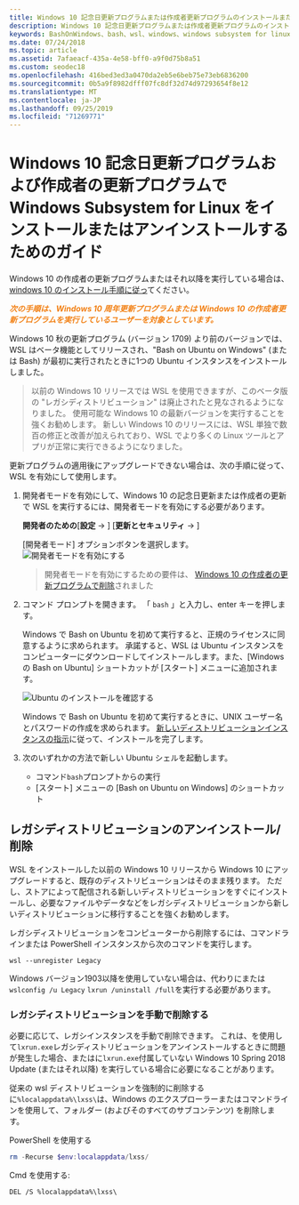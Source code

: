 ```yaml
---
title: Windows 10 記念日更新プログラムまたは作成者更新プログラムのインストールまたは削除
description: Windows 10 記念日更新プログラムまたは作成者更新プログラムのインストールとインストール解除の手順 (従来のベータディストリビューション)
keywords: BashOnWindows、bash、wsl、windows、windows subsystem for linux、windowssubsystem、ubuntu、debian、suse、windows 10、legacy、beta、install、remove、uninstall、un/install、delete、deprecated
ms.date: 07/24/2018
ms.topic: article
ms.assetid: 7afaeacf-435a-4e58-bff0-a9f0d75b8a51
ms.custom: seodec18
ms.openlocfilehash: 416bed3ed3a0470da2eb5e6beb75e73eb6836200
ms.sourcegitcommit: 0b5a9f8982dfff07fc8df32d74d97293654f8e12
ms.translationtype: MT
ms.contentlocale: ja-JP
ms.lasthandoff: 09/25/2019
ms.locfileid: "71269771"
---
```

# <a name="guide-to-install-or-uninstall-windows-subsystem-for-linux-on-windows-10-anniversary-update-and-creators-update"></a>Windows 10 記念日更新プログラムおよび作成者の更新プログラムで Windows Subsystem for Linux をインストールまたはアンインストールするためのガイド 

Windows 10 の作成者の更新プログラムまたはそれ以降を実行している場合は、 [windows 10 のインストール手順に従っ](install-win10.md)てください。

<strong><em><span style="color: #f28014">次の手順は、Windows 10 周年更新プログラムまたは Windows 10 の作成者更新プログラムを実行しているユーザーを対象としています。</span></em></strong>

Windows 10 秋の更新プログラム (バージョン 1709) より前のバージョンでは、WSL はベータ機能としてリリースされ、"Bash on Ubuntu on Windows" (または Bash) が最初に実行されたときに1つの Ubuntu インスタンスをインストールしました。

> 以前の Windows 10 リリースでは WSL を使用できますが、このベータ版の "レガシディストリビューション" は廃止されたと見なされるようになりました。 使用可能な Windows 10 の最新バージョンを実行することを強くお勧めします。 新しい Windows 10 のリリースには、WSL 単独で数百の修正と改善が加えられており、WSL でより多くの Linux ツールとアプリが正常に実行できるようになりました。

更新プログラムの適用後にアップグレードできない場合は、次の手順に従って、WSL を有効にして使用します。

1. 開発者モードを有効にして、Windows 10 の記念日更新または作成者の更新で WSL を実行するには、開発者モードを有効にする必要があります。

    **開発者のための**[**設定** -> ] [**更新とセキュリティ** -> ]

    [開発者モード] オプションボタンを選択します。  
    ![開発者モードを有効にする](media/updateAndSecurity.png)

    > 開発者モードを有効にするための要件は、 [Windows 10 の作成者の更新プログラムで削除](https://blogs.msdn.microsoft.com/commandline/2017/06/08/developer-mode-no-longer-required-for-windows-subsystem-for-linux/)されました

1. コマンド プロンプトを開きます。  「 `bash` 」と入力し、enter キーを押します。

    Windows で Bash on Ubuntu を初めて実行すると、正規のライセンスに同意するように求められます。 承諾すると、WSL は Ubuntu インスタンスをコンピューターにダウンロードしてインストールします。また、[Windows の Bash on Ubuntu] ショートカットが [スタート] メニューに追加されます。

    ![Ubuntu のインストールを確認する](media/bashShellInstall.png)

    Windows で Bash on Ubuntu を初めて実行するときに、UNIX ユーザー名とパスワードの作成を求められます。 [新しいディストリビューションインスタンスの指示](initialize-distro.md)に従って、インストールを完了します。

1. 次のいずれかの方法で新しい Ubuntu シェルを起動します。
    * コマンド`bash`プロンプトからの実行
    * [スタート] メニューの [Bash on Ubuntu on Windows] のショートカット

    
## <a name="uninstallingremoving-the-legacy-distro"></a>レガシディストリビューションのアンインストール/削除
WSL をインストールした以前の Windows 10 リリースから Windows 10 にアップグレードすると、既存のディストリビューションはそのまま残ります。 ただし、ストアによって配信される新しいディストリビューションをすぐにインストールし、必要なファイルやデータなどをレガシディストリビューションから新しいディストリビューションに移行することを強くお勧めします。

レガシディストリビューションをコンピューターから削除するには、コマンドラインまたは PowerShell インスタンスから次のコマンドを実行します。

```console
wsl --unregister Legacy
```

Windows バージョン1903以降を使用していない場合は、代わりにまたは`wslconfig /u Legacy` `lxrun /uninstall /full`を実行する必要があります。 

### <a name="manually-deleting-the-legacy-distro"></a>レガシディストリビューションを手動で削除する
必要に応じて、レガシインスタンスを手動で削除できます。 これは、を使用して`lxrun.exe`レガシディストリビューションをアンインストールするときに問題が発生した場合、またはに`lxrun.exe`付属していない Windows 10 Spring 2018 Update (またはそれ以降) を実行している場合に必要になることがあります。

従来の wsl ディストリビューションを強制的に削除するに`%localappdata%\lxss\`は、Windows のエクスプローラーまたはコマンドラインを使用して、フォルダー (およびそのすべてのサブコンテンツ) を削除します。

PowerShell を使用する
```powershell
rm -Recurse $env:localappdata/lxss/
```

Cmd を使用する:
```console
DEL /S %localappdata%\lxss\
```
